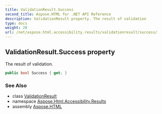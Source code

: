 ```yaml
---
title: ValidationResult.Success
second_title: Aspose.HTML for .NET API Reference
description: ValidationResult property. The result of validation
type: docs
weight: 20
url: /net/aspose.html.accessibility.results/validationresult/success/
---
```

## ValidationResult.Success property

The result of validation.

```csharp
public bool Success { get; }
```

### See Also

* class [ValidationResult](../)
* namespace [Aspose.Html.Accessibility.Results](../../../aspose.html.accessibility.results/)
* assembly [Aspose.HTML](../../../)
